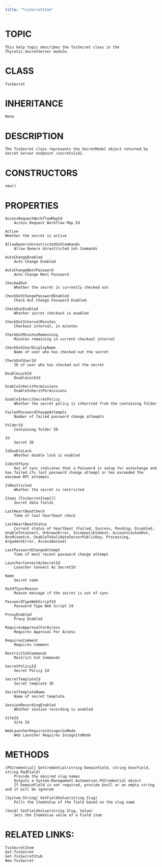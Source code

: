 ```yaml
---
title: "TssSecretItem"
---
```


# TOPIC
    This help topic describes the TssSecret class in the Thycotic.SecretServer module.

# CLASS
    TssSecret

# INHERITANCE
    None

# DESCRIPTION
    The TssSecret class represents the SecretModel object returned by Secret Server endpoint /secrets{id}.

# CONSTRUCTORS
    new()

# PROPERTIES
    AccessRequestWorkflowMapId
        Access Request Workflow Map Id

    Active
    Whether the secret is active

    AllowOwnersUnrestrictedSshCommands
        Allow Owners Unrestricted Ssh Commands

    AutoChangeEnabled
        Auto Change Enabled

    AutoChangeNextPassword
        Auto Change Next Password

    CheckedOut
        Whether the secret is currently checked out

    CheckOutChangePasswordEnabled
        Check Out Change Password Enabled

    CheckOutEnabled
        Whether secret checkout is enabled

    CheckOutIntervalMinutes
        Checkout interval, in minutes

    CheckOutMinutesRemaining
        Minutes remaining in current checkout interval

    CheckOutUserDisplayName
        Name of user who has checked out the secret

    CheckOutUserId
        ID of user who has checked out the secret

    DoubleLockId
        DoubleLockId

    EnableInheritPermissions
        EnableInheritPermissions

    EnableInheritSecretPolicy
        Whether the secret policy is inherited from the containing folder

    FailedPasswordChangeAttempts
        Number of failed password change attempts

    FolderId
        Containing folder ID

    Id
        Secret ID

    IsDoubleLock
        Whether double lock is enabled

    IsOutOfSync
        Out of sync indicates that a Password is setup for autochange and has failed its last password change attempt or has exceeded the maximum RPC attempts

    IsRestricted
        Whether the secret is restricted

    Items [TssSecretItem[]]
        Secret data fields

    LastHeartBeatCheck
        Time of last heartbeat check

    LastHeartBeatStatus
        Current status of heartbeat (Failed, Success, Pending, Disabled, UnableToConnect, UnknownError, IncompatibleHost, AccountLockedOut, DnsMismatch, UnableToValidateServerPublicKey, Processing, ArgumentError, AccessDenied)

    LastPasswordChangeAttempt
        Time of most recent password change attempt

    LauncherConnectAsSecretId
        Launcher Connect As SecretId

    Name
        Secret name

    OutOfSyncReason
        Reason message if the secret is out of sync

    PasswordTypeWebScriptId
        Password Type Web Script Id

    ProxyEnabled
        Proxy Enabled

    RequiresApprovalForAccess
        Requires Approval For Access

    RequiresComment
        Requires Comment

    RestrictSshCommands
        Restrict Ssh Commands

    SecretPolicyId
        Secret Policy Id

    SecretTemplateId
        Secret template ID

    SecretTemplateName
        Name of secret template

    SessionRecordingEnabled
        Whether session recording is enabled

    SiteId
        Site Id

    WebLauncherRequiresIncognitoMode
        Web Launcher Requires IncognitoMode

# METHODS

    [PSCredential] GetCredential(string DomainField, string UserField, string PwdField)
        Provide the desired slug names
        Outputs a System.Management.Automation.PSCredential object
        If DomainField is not required, provide $null or an empty string and it will be ignored

    [System.String] GetFieldValue(string Slug)
        Pulls the ItemValue of the field based on the slug name

    [Void] SetFieldValue(string Slug, Value)
        Sets the ItemValue value of a Field item

# RELATED LINKS:
    TssSecretItem
    Get-TssSecret
    Get-TssSecretStub
    New-TssSecret